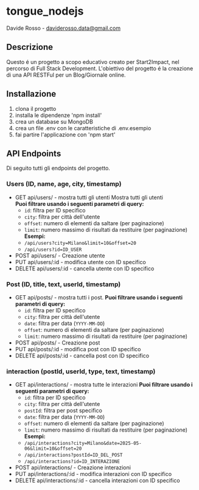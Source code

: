 # tongue_nodejs
Davide Rosso - daviderosso.data@gmail.com

## Descrizione

Questo é un progetto a scopo educativo creato per Start2Impact, nel percorso di Full Stack Development.
L'obiettivo del progetto é la creazione di una API RESTFul per un Blog/Giornale online.

## Installazione

1. clona il progetto
2. installa le dipendenze 'npm install'
3. crea un database su MongoDB
4. crea un file .env con le caratteristiche di .env.esempio
5. fai partire l'applicazione con 'npm start'

## API Endpoints

Di seguito tutti gli endpoints del progetto.

### Users (ID, name, age, city, timestamp)

* GET api/users/ - mostra tutti gli utenti 
  Mostra tutti gli utenti  
  **Puoi filtrare usando i seguenti parametri di query:**  
  - `id`: filtra per ID specifico  
  - `city`: filtra per città dell'utente  
  - `offset`: numero di elementi da saltare (per paginazione)  
  - `limit`: numero massimo di risultati da restituire (per paginazione)  
  **Esempi:**  
  - `/api/users?city=Milano&limit=10&offset=20`  
  - `/api/users?id=ID_USER`
* POST api/users/ - Creazione utente 
* PUT api/users/:id - modifica utente con ID specifico
* DELETE api/users/:id - cancella utente con ID specifico

### Post   (ID, title, text, userId, timestamp)


* GET api/posts/ - mostra tutti i post.
  **Puoi filtrare usando i seguenti parametri di query:**  
  - `id`: filtra per ID specifico  
  - `city`: filtra per città dell'utente  
  - `date`: filtra per data (`YYYY-MM-DD`)  
  - `offset`: numero di elementi da saltare (per paginazione)  
  - `limit`: numero massimo di risultati da restituire (per paginazione)  
* POST api/posts/ - Creazione post 
* PUT api/posts/:id - modifica post con ID specifico
* DELETE api/posts/:id - cancella post con ID specifico



### interaction (postId, userId, type, text, timestamp)


* GET api/interactions/ - mostra tutte le interazioni
  **Puoi filtrare usando i seguenti parametri di query:**  
  - `id`: filtra per ID specifico  
  - `city`: filtra per città dell'utente  
  - `postId`: filtra per post specifico  
  - `date`: filtra per data (`YYYY-MM-DD`)  
  - `offset`: numero di elementi da saltare (per paginazione)  
  - `limit`: numero massimo di risultati da restituire (per paginazione)  
  **Esempi:**  
  - `/api/interactions?city=Milano&date=2025-05-06&limit=10&offset=20`  
  - `/api/interactions?postId=ID_DEL_POST`  
  - `/api/interactions?id=ID_INTERAZIONE`
* POST api/interactions/ - Creazione interazioni 
* PUT api/interactions/:id - modifica interazioni con ID specifico
* DELETE api/interactions/:id - cancella interazioni con ID specifico


